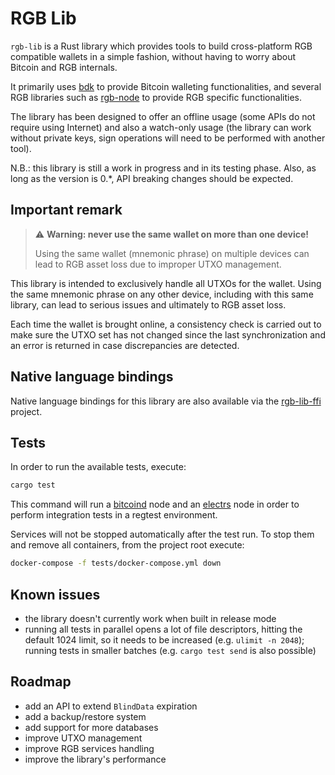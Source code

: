 # RGB Lib

`rgb-lib` is a Rust library which provides tools to build cross-platform RGB
compatible wallets in a simple fashion, without having to worry about Bitcoin
and RGB internals.

It primarily uses [bdk] to provide Bitcoin walleting functionalities, and
several RGB libraries such as [rgb-node] to provide RGB specific
functionalities.

The library has been designed to offer an offline usage
(some APIs do not require using Internet) and also a watch-only usage (the
library can work without private keys, sign operations will need to be performed
with another tool).

N.B.: this library is still a work in progress and in its testing phase. Also,
as long as the version is 0.*, API breaking changes should be expected.

## Important remark
> :warning: **Warning: never use the same wallet on more than one device!**
>
> Using the same wallet (mnemonic phrase) on multiple devices can lead to RGB
> asset loss due to improper UTXO management.

This library is intended to exclusively handle all UTXOs for the wallet. Using
the same mnemonic phrase on any other device, including with this same library,
can lead to serious issues and ultimately to RGB asset loss.

Each time the wallet is brought online, a consistency check is carried out to
make sure the UTXO set has not changed since the last synchronization and an
error is returned in case discrepancies are detected.

## Native language bindings
Native language bindings for this library are also available via the
[rgb-lib-ffi] project.

## Tests
In order to run the available tests, execute:
```bash
cargo test
```

This command will run a [bitcoind] node and an [electrs] node in order to
perform integration tests in a regtest environment.

Services will not be stopped automatically after the test run. To stop them and
remove all containers, from the project root execute:
```sh
docker-compose -f tests/docker-compose.yml down
```

## Known issues
- the library doesn't currently work when built in release mode
- running all tests in parallel opens a lot of file descriptors, hitting the
  default 1024 limit, so it needs to be increased (e.g. `ulimit -n 2048`);
  running tests in smaller batches (e.g. `cargo test send` is also possible)

## Roadmap
- add an API to extend `BlindData` expiration
- add a backup/restore system
- add support for more databases
- improve UTXO management
- improve RGB services handling
- improve the library's performance


[bdk]: https://github.com/bitcoindevkit/bdk
[bitcoind]: https://github.com/bitcoin/bitcoin
[electrs]: https://github.com/romanz/electrs
[rgb-lib-ffi]: /rgb-lib-ffi/
[rgb-node]: https://github.com/RGB-WG/rgb-node
